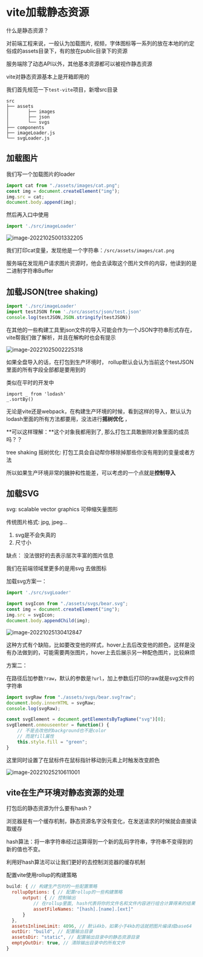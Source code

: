 # vite加载静态资源

什么是静态资源？

对前端工程来说，一般认为加载图片, 视频，字体图标等一系列的放在本地的约定俗成的assets目录下，有的放在public目录下的资源

服务端除了动态API以外，其他基本资源都可以被视作静态资源

vite对静态资源基本上是开箱即用的

我们首先规范一下`test-vite`项目，新增src目录

```
src
├── assets
│		├── images
│		├── json
│		└── svgs
├── components
├── imageLoader.js
└── svgLoader.js
```

## 加载图片

我们写一个加载图片的loader

```js title="imageLoader.js"
import cat from "./assets/images/cat.png";
const img = document.createElement("img");
img.src = cat;
document.body.append(img);
```

然后再入口中使用

```js title="main.js"
import './src/imageLoader'
```

![image-20221025001332205](https://blog-guiyexing.oss-cn-qingdao.aliyuncs.com/blogImg/202210250013249.png!blog.guiyexing)

我们打印cat变量，发现他是一个字符串：`/src/assets/images/cat.png`

服务端在发现用户请求图片资源时，他会去读取这个图片文件的内容，他读到的是二进制字符串Buffer

## 加载JSON(tree shaking)

```js title="main.js"
import './src/imageLoader'
import testJSON from './src/assets/json/test.json'
console.log(testJSON,JSON.stringify(testJSON))
```

在其他的一些构建工具里json文件的导入可能会作为一个JSON字符串形式存在，vite帮我们做了解析，并且在解构时也会有提示

![image-20221025002225318](https://blog-guiyexing.oss-cn-qingdao.aliyuncs.com/blogImg/202210250022354.png!blog.guiyexing)

如果全盘导入的话，在打包到生产环境时， rollup默认会认为当前这个testJSON里面的所有字段全部都是要用到的

类似在平时的开发中

```
import _ from 'lodash'
_.sortBy()
```

无论是vite还是webpack，在构建生产环境的时候，看到这样的导入，默认认为lodash里面的所有方法都要用，没法进行**摇树优化** ，

**可以这样理解：**这个对象我都用到了, 那么打包工具敢删除对象里面的成员吗？？

tree shaking 摇树优化: 打包工具会自动帮你移除掉那些你没有用到的变量或者方法

所以如果生产环境非常的臃肿和性能差，可以考虑的一个点就是**控制导入**

## 加载SVG

svg: scalable vector graphics 可伸缩矢量图形

传统图片格式: jpg, jpeg...

1. svg是不会失真的
2. 尺寸小

缺点： 没法很好的去表示层次丰富的图片信息

我们在前端领域里更多的是用svg 去做图标

加载svg方案一：

```js title="main.js"
import './src/svgLoader'
```

```js title="svgLoader.js"
import svgIcon from "./assets/svgs/bear.svg";
const img = document.createElement("img");
img.src = svgIcon;
document.body.appendChild(img);
```

![image-20221025130412847](https://blog-guiyexing.oss-cn-qingdao.aliyuncs.com/blogImg/202210251304573.png!blog.guiyexing)

这种方式有个缺陷，比如要改变他的样式，hover上去后改变他的颜色，这样是没有办法做到的，可能需要两张图片，hover上去后展示另一种配色图片，比较麻烦

方案二：

在路径后加参数`?raw`，默认的参数是`?url`，加上参数后打印的raw就是svg文件的字符串

```js
import svgRaw from "./assets/svgs/bear.svg?raw";
document.body.innerHTML = svgRaw;
console.log(svgRaw);

const svgElement = document.getElementsByTagName("svg")[0];
svgElement.onmouseenter = function() {
    // 不是去改他的background也不是color
    // 而是fill属性
    this.style.fill = "green";
}
```

这里同时设置了在鼠标件在鼠标指针移动到元素上时触发改变颜色

![image-20221025210611001](https://blog-guiyexing.oss-cn-qingdao.aliyuncs.com/blogImg/202210252106041.png!blog.guiyexing)

## vite在生产环境对静态资源的处理

打包后的静态资源为什么要有hash？

浏览器是有一个缓存机制，静态资源名字没有变化，在发送请求的时候就会直接读取缓存

hash算法：将一串字符串经过运算得到一个新的乱码字符串，字符串不变得到的新的值也不变。

利用好hash算法可以让我们更好的去控制浏览器的缓存机制

配置vite使用rollup的构建策略

```js
build: { // 构建生产包时的一些配置策略
  rollupOptions: { // 配置rollup的一些构建策略
      output: { // 控制输出
          // 在rollup里面, hash代表将你的文件名和文件内容进行组合计算得来的结果
          assetFileNames: "[hash].[name].[ext]"
      }
  },
  assetsInlineLimit: 4096, // 默认4kb，如果小于4kb的话就把图片编译成base64
  outDir: "build", // 配置输出目录
  assetsDir: "static", // 配置输出目录中的静态资源目录
  emptyOutDir: true, // 清除输出目录中的所有文件
}
```
